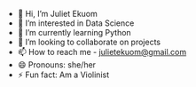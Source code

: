 - 👋 Hi, I’m Juliet Ekuom
- 👀 I’m interested in Data Science
- 🌱 I’m currently learning Python
- 💞️ I’m looking to collaborate on projects
- 📫 How to reach me - julietekuom@gmail.com
- 😄 Pronouns: she/her
- ⚡ Fun fact: Am a Violinist

<!---
Jules-Prodigy/Jules-Prodigy is a ✨ special ✨ repository because its `README.md` (this file) appears on your GitHub profile.
You can click the Preview link to take a look at your changes.
--->
